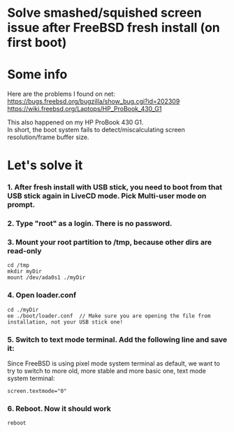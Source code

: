 # Solve smashed/squished screen issue after FreeBSD fresh install (on first boot)
# Some info
Here are the problems I found on net: <br>
https://bugs.freebsd.org/bugzilla/show_bug.cgi?id=202309 <br>
https://wiki.freebsd.org/Laptops/HP_ProBook_430_G1 <br>

This also happened on my HP ProBook 430 G1. <br> In short, the boot system fails to detect/miscalculating screen resolution/frame buffer size.
# Let's solve it
### 1. After fresh install with USB stick, you need to boot from that USB stick again in LiveCD mode. Pick Multi-user mode on prompt.
### 2. Type "root" as a login. There is no password.
### 3. Mount your root partition to /tmp, because other dirs are read-only
````
cd /tmp
mkdir myDir
mount /dev/ada0s1 ./myDir
````
### 4. Open loader.conf
````
cd ./myDir
ee ./boot/loader.conf  // Make sure you are opening the file from installation, not your USB stick one!
````
### 5. Switch to text mode terminal. Add the following line and save it:
Since FreeBSD is using pixel mode system terminal as default, we want to try to switch to more old, more stable and more basic one, text mode system terminal:
````
screen.textmode="0"
````
### 6. Reboot. Now it should work
````
reboot
````

